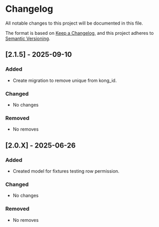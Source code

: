 # Changelog

All notable changes to this project will be documented in this file.

The format is based on [Keep a Changelog](https://keepachangelog.com/en/1.1.0/),
and this project adheres to [Semantic Versioning](https://semver.org/spec/v2.0.0.html).

## [2.1.5] - 2025-09-10

### Added
- Create migration to remove unique from kong_id.

### Changed
- No changes

### Removed
- No removes


## [2.0.X] - 2025-06-26

### Added
- Created model for fixtures testing row permission.

### Changed
- No changes

### Removed
- No removes
